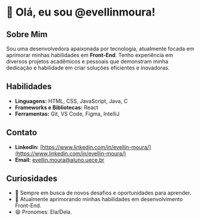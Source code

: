 # 👋 Olá, eu sou @evellinmoura!

## Sobre Mim
Sou uma desenvolvedora apaixonada por tecnologia, atualmente focada em aprimorar minhas habilidades em **Front-End**. Tenho experiência em diversos projetos acadêmicos e pessoais que demonstram minha dedicação e habilidade em criar soluções eficientes e inovadoras.

## Habilidades
- **Linguagens:** HTML, CSS, JavaScript, Java, C
- **Frameworks e Bibliotecas:** React
- **Ferramentas:** Git, VS Code, Figma, IntelliJ

## Contato
- **LinkedIn:** [https://www.linkedin.com/in/evellin-moura/](https://www.linkedin.com/in/evellin-moura/)
- **Email:** [evellin.moura@aluno.uece.br](mailto:evellin.moura@aluno.uece.br)

## Curiosidades
- 👀 Sempre em busca de novos desafios e oportunidades para aprender.
- 🌱 Atualmente aprimorando minhas habilidades em desenvolvimento Front-End.
- 😄 Pronomes: Ela/Dela.
